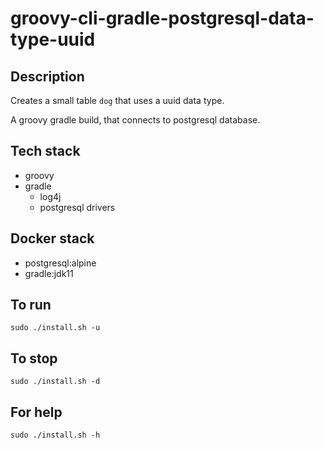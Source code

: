 # groovy-cli-gradle-postgresql-data-type-uuid

## Description
Creates a small table `dog` that uses
a uuid data type.

A groovy gradle build, that connects to postgresql database.

## Tech stack
- groovy
- gradle
  - log4j
  - postgresql drivers

## Docker stack
- postgresql:alpine
- gradle:jdk11

## To run
`sudo ./install.sh -u`

## To stop
`sudo ./install.sh -d`

## For help
`sudo ./install.sh -h`

